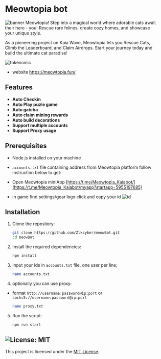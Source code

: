 # Meowtopia bot

![banner](./img/image.png)
Meowtopia! Step into a magical world where adorable cats await their hero - you! Rescue rare felines, create cozy homes, and showcase your unique style.

As a pioneering project on Kaia Wave, Meowtopia lets you Rescue Cats, Climb the Leaderboard, and Claim Airdrops. Start your journey today and build the ultimate cat paradise!

![tokenomic](./img/image-2.png)
- website https://meowtopia.fun/
## Features

- **Auto Checkin**
- **Auto Play puzle game**
- **Auto gatcha**
- **Auto claim mining rewards**
- **Auto build decorations**
- **Support multiple accounts**
- **Support Proxy usage**

## Prerequisites

- Node.js installed on your machine
- `accounts.txt` file containing address from Meowtopia platform follow instruction below to get:
- Open Meowtopia miniApp [https://t.me/Meowtopia_Kaiabot/](https://t.me/Meowtopia_Kaiabot/myapp?startapp=5955197685)

- in game find settings/gear logo  click and copy your id
    ![id](./img/image-1.png)


## Installation

1. Clone the repository:
    ```sh
    git clone https://github.com/Zlkcyber/meowBot.git
    cd meowBot
    ```

2. Install the required dependencies:
    ```sh
    npm install
    ```
3. Input your ids in `accounts.txt` file, one user per line;
    ```sh
    nano accounts.txt
    ```
4. optionally you can use proxy: 
- format `http://username:password@ip:port` or `socks5://username:password@ip:port`
    ```sh
    nano proxy.txt
    ```
5. Run the script:
    ```sh
    npm run start
    ```


## ![License: MIT](https://img.shields.io/badge/License-MIT-yellow.svg)

This project is licensed under the [MIT License](LICENSE).
